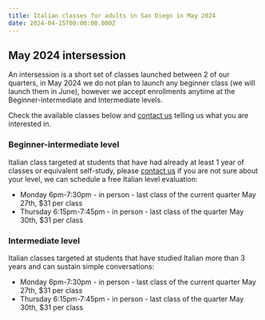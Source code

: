 ```yaml
---
title: Italian classes for adults in San Diego in May 2024
date: 2024-04-15T00:00:00.000Z
---
```


## May 2024 intersession

An intersession is a short set of classes launched between 2 of our quarters, in May 2024 we do not plan to launch any beginner class (we will launch them in June), however we accept enrollments anytime at the Beginner-intermediate and Intermediate levels.

Check the available classes below and [contact us](/contact) telling us what you are interested in.

### Beginner-intermediate level

Italian class targeted at students that have had already at least 1 year of classes or equivalent self-study, please [contact us](/contact) if you are not sure about your level, we can schedule a free Italian level evaluation:

* Monday 6pm-7:30pm - in person - last class of the current quarter May 27th, $31 per class
* Thursday 6:15pm-7:45pm - in person - last class of the quarter May 30th, $31 per class

### Intermediate level

Italian classes targeted at students that have studied Italian more than 3 years and can sustain simple conversations:

* Monday 6pm-7:30pm - in person - last class of the current quarter May 27th, $31 per class
* Thursday 6:15pm-7:45pm - in person - last class of the quarter May 30th, $31 per class

